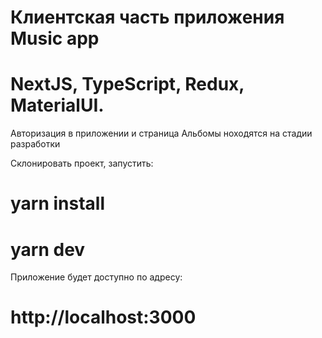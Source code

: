 # Клиентская часть приложения Music app
# NextJS, TypeScript, Redux, MaterialUI. 
Авторизация в приложении и страница Альбомы ноходятся на стадии разработки

Склонировать проект, запустить: 
# yarn install
# yarn dev

Приложение будет доступно по адресу:
# http://localhost:3000
